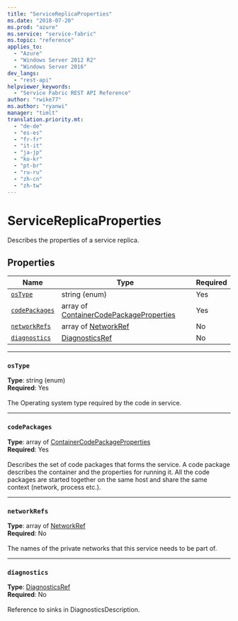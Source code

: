 ```yaml
---
title: "ServiceReplicaProperties"
ms.date: "2018-07-20"
ms.prod: "azure"
ms.service: "service-fabric"
ms.topic: "reference"
applies_to: 
  - "Azure"
  - "Windows Server 2012 R2"
  - "Windows Server 2016"
dev_langs: 
  - "rest-api"
helpviewer_keywords: 
  - "Service Fabric REST API Reference"
author: "rwike77"
ms.author: "ryanwi"
manager: "timlt"
translation.priority.mt: 
  - "de-de"
  - "es-es"
  - "fr-fr"
  - "it-it"
  - "ja-jp"
  - "ko-kr"
  - "pt-br"
  - "ru-ru"
  - "zh-cn"
  - "zh-tw"
---
```

# ServiceReplicaProperties

Describes the properties of a service replica.

## Properties
| Name | Type | Required |
| --- | --- | --- |
| [`osType`](#ostype) | string (enum) | Yes |
| [`codePackages`](#codepackages) | array of [ContainerCodePackageProperties](sfclient-model-containercodepackageproperties.md) | Yes |
| [`networkRefs`](#networkrefs) | array of [NetworkRef](sfclient-model-networkref.md) | No |
| [`diagnostics`](#diagnostics) | [DiagnosticsRef](sfclient-model-diagnosticsref.md) | No |

____
### `osType`
__Type__: string (enum) <br/>
__Required__: Yes<br/>
<br/>
The Operating system type required by the code in service.





____
### `codePackages`
__Type__: array of [ContainerCodePackageProperties](sfclient-model-containercodepackageproperties.md) <br/>
__Required__: Yes<br/>
<br/>
Describes the set of code packages that forms the service. A code package describes the container and the properties for running it. All the code packages are started together on the same host and share the same context (network, process etc.).


____
### `networkRefs`
__Type__: array of [NetworkRef](sfclient-model-networkref.md) <br/>
__Required__: No<br/>
<br/>
The names of the private networks that this service needs to be part of.

____
### `diagnostics`
__Type__: [DiagnosticsRef](sfclient-model-diagnosticsref.md) <br/>
__Required__: No<br/>
<br/>
Reference to sinks in DiagnosticsDescription.

